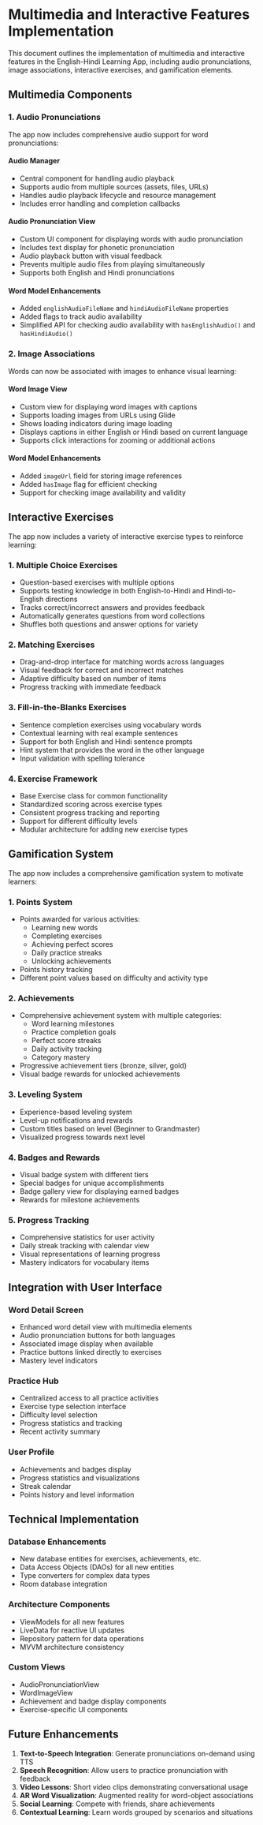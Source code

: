 # Multimedia and Interactive Features Implementation

This document outlines the implementation of multimedia and interactive features in the English-Hindi Learning App, including audio pronunciations, image associations, interactive exercises, and gamification elements.

## Multimedia Components

### 1. Audio Pronunciations

The app now includes comprehensive audio support for word pronunciations:

#### Audio Manager
- Central component for handling audio playback
- Supports audio from multiple sources (assets, files, URLs)
- Handles audio playback lifecycle and resource management
- Includes error handling and completion callbacks

#### Audio Pronunciation View
- Custom UI component for displaying words with audio pronunciation
- Includes text display for phonetic pronunciation
- Audio playback button with visual feedback
- Prevents multiple audio files from playing simultaneously
- Supports both English and Hindi pronunciations

#### Word Model Enhancements
- Added `englishAudioFileName` and `hindiAudioFileName` properties
- Added flags to track audio availability
- Simplified API for checking audio availability with `hasEnglishAudio()` and `hasHindiAudio()`

### 2. Image Associations

Words can now be associated with images to enhance visual learning:

#### Word Image View
- Custom view for displaying word images with captions
- Supports loading images from URLs using Glide
- Shows loading indicators during image loading
- Displays captions in either English or Hindi based on current language
- Supports click interactions for zooming or additional actions

#### Word Model Enhancements
- Added `imageUrl` field for storing image references
- Added `hasImage` flag for efficient checking
- Support for checking image availability and validity

## Interactive Exercises

The app now includes a variety of interactive exercise types to reinforce learning:

### 1. Multiple Choice Exercises
- Question-based exercises with multiple options
- Supports testing knowledge in both English-to-Hindi and Hindi-to-English directions
- Tracks correct/incorrect answers and provides feedback
- Automatically generates questions from word collections
- Shuffles both questions and answer options for variety

### 2. Matching Exercises
- Drag-and-drop interface for matching words across languages
- Visual feedback for correct and incorrect matches
- Adaptive difficulty based on number of items
- Progress tracking with immediate feedback

### 3. Fill-in-the-Blanks Exercises
- Sentence completion exercises using vocabulary words
- Contextual learning with real example sentences
- Support for both English and Hindi sentence prompts
- Hint system that provides the word in the other language
- Input validation with spelling tolerance

### 4. Exercise Framework
- Base Exercise class for common functionality
- Standardized scoring across exercise types
- Consistent progress tracking and reporting
- Support for different difficulty levels
- Modular architecture for adding new exercise types

## Gamification System

The app now includes a comprehensive gamification system to motivate learners:

### 1. Points System
- Points awarded for various activities:
  - Learning new words
  - Completing exercises
  - Achieving perfect scores
  - Daily practice streaks
  - Unlocking achievements
- Points history tracking
- Different point values based on difficulty and activity type

### 2. Achievements
- Comprehensive achievement system with multiple categories:
  - Word learning milestones
  - Practice completion goals
  - Perfect score streaks
  - Daily activity tracking
  - Category mastery
- Progressive achievement tiers (bronze, silver, gold)
- Visual badge rewards for unlocked achievements

### 3. Leveling System
- Experience-based leveling system
- Level-up notifications and rewards
- Custom titles based on level (Beginner to Grandmaster)
- Visualized progress towards next level

### 4. Badges and Rewards
- Visual badge system with different tiers
- Special badges for unique accomplishments
- Badge gallery view for displaying earned badges
- Rewards for milestone achievements

### 5. Progress Tracking
- Comprehensive statistics for user activity
- Daily streak tracking with calendar view
- Visual representations of learning progress
- Mastery indicators for vocabulary items

## Integration with User Interface

### Word Detail Screen
- Enhanced word detail view with multimedia elements
- Audio pronunciation buttons for both languages
- Associated image display when available
- Practice buttons linked directly to exercises
- Mastery level indicators

### Practice Hub
- Centralized access to all practice activities
- Exercise type selection interface
- Difficulty level selection
- Progress statistics and tracking
- Recent activity summary

### User Profile
- Achievements and badges display
- Progress statistics and visualizations
- Streak calendar
- Points history and level information

## Technical Implementation

### Database Enhancements
- New database entities for exercises, achievements, etc.
- Data Access Objects (DAOs) for all new entities
- Type converters for complex data types
- Room database integration

### Architecture Components
- ViewModels for all new features
- LiveData for reactive UI updates
- Repository pattern for data operations
- MVVM architecture consistency

### Custom Views
- AudioPronunciationView
- WordImageView
- Achievement and badge display components
- Exercise-specific UI components

## Future Enhancements

1. **Text-to-Speech Integration**: Generate pronunciations on-demand using TTS
2. **Speech Recognition**: Allow users to practice pronunciation with feedback
3. **Video Lessons**: Short video clips demonstrating conversational usage
4. **AR Word Visualization**: Augmented reality for word-object associations
5. **Social Learning**: Compete with friends, share achievements
6. **Contextual Learning**: Learn words grouped by scenarios and situations
